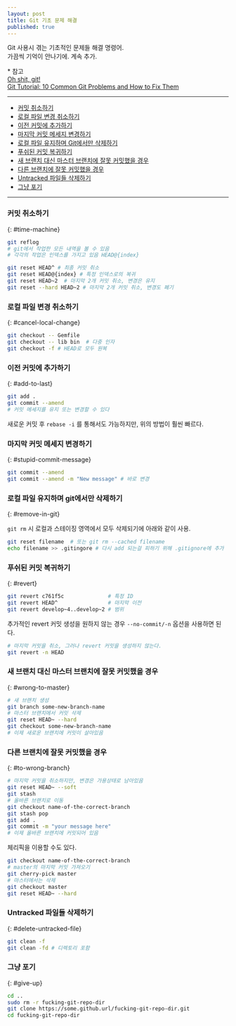```yaml
---
layout: post
title: Git 기초 문제 해결
published: true
---
```


Git 사용시 겪는 기초적인 문제들 해결 명령어.  
가끔씩 기억이 안나기에. 계속 추가.

\* 참고  
[Oh shit, git!](http://ohshitgit.com/)  
[Git Tutorial: 10 Common Git Problems and How to Fix Them](https://www.codementor.io/git/tutorial/10-common-git-problems-fix)
 
___


* [커밋 취소하기](#time-machine)
* [로컬 파일 변경 취소하기](#cancel-local-change)
* [이전 커밋에 추가하기](#add-to-last)
* [마지막 커밋 메세지 변경하기](#stupid-commit-message)
* [로컬 파일 유지하며 Git에서만 삭제하기](#remove-in-git)
* [푸쉬된 커밋 복귀하기](#revert)
* [새 브랜치 대신 마스터 브랜치에 잘못 커밋했을 경우](#wrong-to-master)
* [다른 브랜치에 잘못 커밋했을 경우](#to-wrong-branch)
* [Untracked 파일들 삭제하기](#delete-untracked-file)
* [그냥 포기](#give-up)

___

### 커밋 취소하기
{: #time-machine}

```bash
git reflog
# git에서 작업한 모든 내역을 볼 수 있음
# 각각의 작업은 인덱스를 가지고 있음 HEAD@{index}

git reset HEAD^ # 최종 커밋 취소
git reset HEAD@{index} # 특정 인덱스로의 복귀
git reset HEAD~2  # 마지막 2개 커밋 취소, 변경은 유지
git reset --hard HEAD~2 # 마지막 2개 커밋 취소, 변경도 폐기
```

### 로컬 파일 변경 취소하기
{: #cancel-local-change}

```bash
git checkout -- Gemfile  
git checkout -- lib bin  # 다중 인자   
git checkout -f # HEAD로 모두 원복
```

### 이전 커밋에 추가하기
{: #add-to-last}

```bash
git add .
git commit --amend 
# 커밋 메세지를 유지 또는 변경할 수 있다
```

새로운 커밋 후 `rebase -i` 를 통해서도 가능하지만, 위의 방법이 훨씬 빠르다.

### 마지막 커밋 메세지 변경하기
{: #stupid-commit-message}

```bash
git commit --amend
git commit --amend -m "New message" # 바로 변경
```

### 로컬 파일 유지하며 git에서만 삭제하기
{: #remove-in-git}

`git rm` 시 로컬과 스테이징 영역에서 모두 삭제되기에 아래와 같이 사용.

```bash
git reset filename  # 또는 git rm --cached filename
echo filename >> .gitingore # 다시 add 되는걸 피하기 위해 .gitignore에 추가  
```

### 푸쉬된 커밋 복귀하기
{: #revert}

```bash
git revert c761f5c              # 특정 ID
git revert HEAD^                # 마지막 이전
git revert develop~4..develop~2 # 범위
```

추가적인 revert 커밋 생성을 원하지 않는 경우 `--no-commit/-n` 옵션을 사용하면 된다.

```bash
# 마지막 커밋을 취소, 그러나 revert 커밋을 생성하지 않는다.
git revert -n HEAD
```


### 새 브랜치 대신 마스터 브랜치에 잘못 커밋했을 경우
{: #wrong-to-master}

```bash
# 새 브랜치 생성
git branch some-new-branch-name
# 마스터 브랜치에서 커밋 삭제
git reset HEAD~ --hard
git checkout some-new-branch-name
# 이제 새로운 브랜치에 커밋이 살아있음
```

### 다른 브랜치에 잘못 커밋했을 경우
{: #to-wrong-branch}

```bash
# 마지막 커밋을 취소하지만, 변경은 가용상태로 남아있음
git reset HEAD~ --soft
git stash
# 올바른 브랜치로 이동
git checkout name-of-the-correct-branch
git stash pop
git add . 
git commit -m "your message here"
# 이제 올바른 브랜치에 커밋되어 있음
```

체리픽을 이용할 수도 있다.

```bash
git checkout name-of-the-correct-branch
# master의 마지막 커밋 가져오기
git cherry-pick master
# 마스터에서는 삭제
git checkout master
git reset HEAD~ --hard
```

### Untracked 파일들 삭제하기
{: #delete-untracked-file}

```bash
git clean -f
git clean -fd # 디렉토리 포함
```

### 그냥 포기
{: #give-up}

```bash
cd ..
sudo rm -r fucking-git-repo-dir
git clone https://some.github.url/fucking-git-repo-dir.git
cd fucking-git-repo-dir
```
